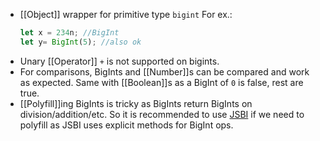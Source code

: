 - [[Object]] wrapper for primitive type ``bigint``
  For ex.:
  ```js
  let x = 234n; //BigInt
  let y= BigInt(5); //also ok
  ```
- Unary [[Operator]] ``+`` is not supported on bigints.
- For comparisons, BigInts and [[Number]]s can be compared and work as expected. Same with [[Boolean]]s as a BigInt of ``0`` is false, rest are true.
- [[Polyfill]]ing BigInts is tricky as BigInts return BigInts on division/addition/etc. 
  So it is recommended to use [JSBI](https://github.com/GoogleChromeLabs/jsbi) if we need to polyfill as JSBI uses explicit methods for BigInt ops.